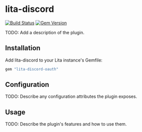 # lita-discord

[![Build Status](https://travis-ci.org/cascer1/lita-discord.png?branch=master)](https://travis-ci.org/cascer1/lita-discord) [![Gem Version](https://badge.fury.io/rb/lita-discord_oauth.svg)](https://badge.fury.io/rb/lita-discord_oauth)

TODO: Add a description of the plugin.

## Installation

Add lita-discord to your Lita instance's Gemfile:

``` ruby
gem "lita-discord-oauth"
```

## Configuration

TODO: Describe any configuration attributes the plugin exposes.

## Usage

TODO: Describe the plugin's features and how to use them.
